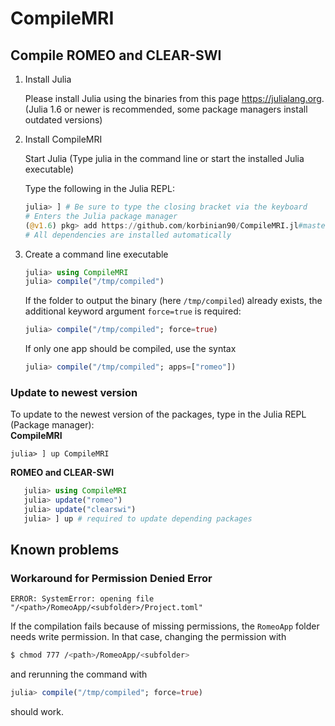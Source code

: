 # CompileMRI
## Compile ROMEO and CLEAR-SWI

1. Install Julia

   Please install Julia using the binaries from this page https://julialang.org. (Julia 1.6 or newer is recommended, some package managers install outdated versions)

2. Install CompileMRI

   Start Julia (Type julia in the command line or start the installed Julia executable)

   Type the following in the Julia REPL:
   ```julia
   julia> ] # Be sure to type the closing bracket via the keyboard
   # Enters the Julia package manager
   (@v1.6) pkg> add https://github.com/korbinian90/CompileMRI.jl#master
   # All dependencies are installed automatically
   ```

3. Create a command line executable

   ```julia
   julia> using CompileMRI
   julia> compile("/tmp/compiled")
   ```
   If the folder to output the binary (here `/tmp/compiled`) already exists, the additional keyword argument `force=true` is required:
   ```julia
   julia> compile("/tmp/compiled"; force=true)
   ```
   If only one app should be compiled, use the syntax
   ```julia
   julia> compile("/tmp/compiled"; apps=["romeo"])
   ```
   
### Update to newest version
To update to the newest version of the packages, type in the Julia REPL (Package manager):  
**CompileMRI**
```
julia> ] up CompileMRI
```
**ROMEO and CLEAR-SWI**
```julia
   julia> using CompileMRI
   julia> update("romeo")
   julia> update("clearswi")
   julia> ] up # required to update depending packages
```

## Known problems
### Workaround for Permission Denied Error
``` 
ERROR: SystemError: opening file "/<path>/RomeoApp/<subfolder>/Project.toml"
``` 
If the compilation fails because of missing permissions, the `RomeoApp` folder needs write permission. In that case, changing the permission with
```bash
$ chmod 777 /<path>/RomeoApp/<subfolder>
```
and rerunning the command with
```julia
julia> compile("/tmp/compiled"; force=true)
```
should work.
